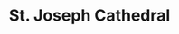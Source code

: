 ---
title: St. Joseph Cathedral
tags: john
image: /files/St_Joseph/St_Joseph_2000.jpg
imageBase: St_Joseph
alt: Exterior of St. Joseph Cathedral in Hanoi featuring two towers. 
imageDate: November 2007
location: Hanoi, Vietnam
camera: Canon PowerShot SD550
orientation: portrait
metaDescription: Exterior of St. Joseph Cathedral in Hanoi featuring two towers. 
---